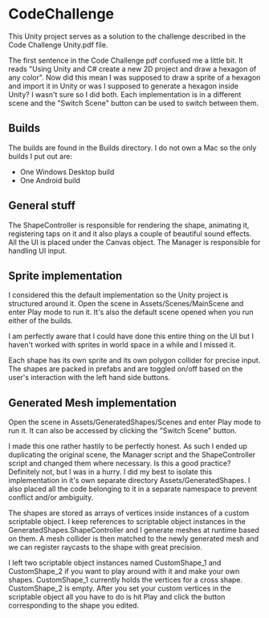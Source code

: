 # CodeChallenge

This Unity project serves as a solution to the challenge described in the Code Challenge Unity.pdf file.

The first sentence in the Code Challenge pdf confused me a little bit. It reads "Using Unity and C# create a new 2D project and draw a hexagon of any color".
Now did this mean I was supposed to draw a sprite of a hexagon and import it in Unity or was I supposed to generate a hexagon inside Unity?
I wasn't sure so I did both. Each implementation is in a different scene and the "Switch Scene" button can be used to switch between them.

<h2>Builds</h2>

The builds are found in the Builds directory. I do not own a Mac so the only builds I put out are:
- One Windows Desktop build
- One Android build

<h2>General stuff</h2>

The ShapeController is responsible for rendering the shape, animating it, registering taps on it and it also plays a couple of beautiful sound effects.
All the UI is placed under the Canvas object.
The Manager is responsible for handling UI input.

<h2>Sprite implementation</h2>

I considered this the default implementation so the Unity project is structured around it.
Open the scene in Assets/Scenes/MainScene and enter Play mode to run it. It's also the default scene opened when you run either of the builds.

I am perfectly aware that I could have done this entire thing on the UI but I haven't worked with sprites in world space in a while and I missed it.

Each shape has its own sprite and its own polygon collider for precise input. 
The shapes are packed in prefabs and are toggled on/off based on the user's interaction with the left hand side buttons.

<h2>Generated Mesh implementation</h2>

Open the scene in Assets/GeneratedShapes/Scenes and enter Play mode to run it. It can also be accessed by clicking the "Switch Scene" button.

I made this one rather hastily to be perfectly honest.
As such I ended up duplicating the original scene, the Manager script and the ShapeController script and changed them where necessary.
Is this a good practice? Definitely not, but I was in a hurry. I did my best to isolate this implementation in it's own separate directory Assets/GeneratedShapes.
I also placed all the code belonging to it in a separate namespace to prevent conflict and/or ambiguity.

The shapes are stored as arrays of vertices inside instances of a custom scriptable object.
I keep references to scriptable object instances in the GeneratedShapes.ShapeController and I generate meshes at runtime based on them.
A mesh collider is then matched to the newly generated mesh and we can register raycasts to the shape with great precision.

I left two scriptable object instances named CustomShape_1 and CustomShape_2 if you want to play around with it and make your own shapes.
CustomShape_1 currently holds the vertices for a cross shape.
CustomShape_2 is empty.
After you set your custom vertices in the scriptable object all you have to do is hit Play and click the button corresponding to the shape you edited.
